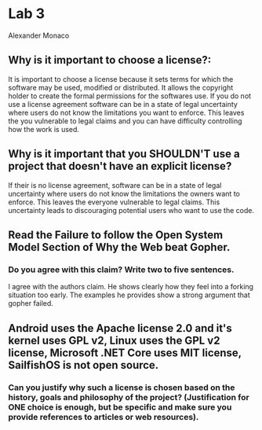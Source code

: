 # Lab 3
Alexander Monaco


## Why is it important to choose a license?:
It is important to choose a license because it sets terms for which the software may be used, modified or distributed. It allows the copyright holder to create the formal permissions for the softwares use. If you do not use a license agreement software can be in a state of legal uncertainty where users do not know the limitations you want to enforce. This leaves the you vulnerable to legal claims and you can have difficulty controlling how the work is used. 

## Why is it important that you SHOULDN'T use a project that doesn't have an explicit license?
If their is no license agreement, software can be in a state of legal uncertainty where users do not know the limitations the owners want to enforce. This leaves the everyone vulnerable to legal claims. This uncertainty leads to discouraging potential users who want to use the code.

## Read the Failure to follow the Open System Model Section of Why the Web beat Gopher.
### Do you agree with this claim? Write two to five sentences.
I agree with the authors claim. He shows clearly how they feel into a forking situation too early. The examples he provides show a strong argument that gopher failed.

## Android uses the Apache license 2.0 and it's kernel uses GPL v2, Linux uses the GPL v2 license, Microsoft .NET Core uses MIT license, SailfishOS is not open source.
### Can you justify why such a license is chosen based on the history, goals and philosophy of the project? (Justification for ONE choice is enough, but be specific and make sure you provide references to articles or web resources).
